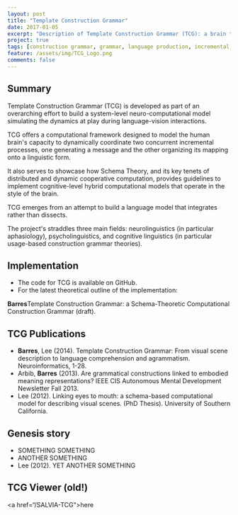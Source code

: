 ```yaml
---
layout: post
title: "Template Construction Grammar"
date: 2017-01-05
excerpt: "Description of Template Construction Grammar (TCG): a brain theory based computational construction grammar for neurolinguistic modeling."
project: true
tags: [construction grammar, grammar, language production, incremental, modeling, neurolinguistic, computational]
feature: /assets/img/TCG_Logo.png
comments: false
---
```


## Summary

Template Construction Grammar (TCG) is developed as part of an overarching effort to build a system-level 
neuro-computational model simulating the dynamics at play during language-vision interactions.

TCG offers a computational framework designed to model the human brain's capacity to dynamically 
coordinate two concurrent incremental processes, one generating a message and the other organizing its mapping onto a linguistic form.

It also serves to showcase how Schema Theory, and its key tenets of distributed and dynamic cooperative computation, provides guidelines to implement 
cognitive-level hybrid computational models that operate in the style of the brain.


TCG emerges from an attempt to build a language model that integrates rather than dissects. 

The project's straddles three main fields: neurolinguistics (in particular aphasiology), psycholinguistics, and cognitive linguistics (in particular usage-based construction grammar theories).

## Implementation
* The code for TCG is available on GitHub.
* For the latest theoretical outline of the implementation:

<a href="/assets/dat/papers/TCG_p_theory"><i class="fa fa-file-pdf-o" aria-hidden="true"></i></a><b>Barres</b>Template Construction Grammar: a Schema-Theoretic Computational Construction Grammar (draft).

## TCG Publications
* <a href="/assets/dat/papers/Barres&al13(NeuroInfo).pdf"><i class="fa fa-file-pdf-o" aria-hidden="true"></i></a> <b>Barres</b>, Lee (2014). Template Construction Grammar: From visual scene description to language comprehension and agrammatism.  Neuroinformatics, 1-28.
* <a href="/assets/dat/papers/Arbib&Barres13(AMD Newsletter).pdf"><i class="fa fa-file-pdf-o" aria-hidden="true"></i></a> Arbib, <b>Barres</b> (2013). Are grammatical constructions linked to embodied meaning representations? IEEE CIS Autonomous Mental Development Newsletter Fall 2013.
* <a href="/assets/dat/papers/Lee(2012)_Thesis.pdf"><i class="fa fa-file-pdf-o" aria-hidden="true"></i></a> Lee (2012). Linking eyes to mouth: a schema-based computational model for describing visual scenes. (PhD Thesis). University of Southern California.

## Genesis story
* <a href="/assets/dat/papers/Barres&al13(NeuroInfo).pdf"><i class="fa fa-file-pdf-o" aria-hidden="true"></i></a> SOMETHING SOMETHING
* <a href="/assets/dat/papers/Arbib&Barres13(AMD Newsletter).pdf"><i class="fa fa-file-pdf-o" aria-hidden="true"></i></a> ANOTHER SOMETHING
* <a href="/assets/dat/papers/Lee(2012)_Thesis.pdf"><i class="fa fa-file-pdf-o" aria-hidden="true"></i></a> Lee (2012). YET ANOTHER SOMETHING

## TCG Viewer (old!)

<a href=“/SALVIA-TCG">here</a>